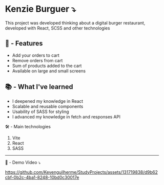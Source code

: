 # Kenzie Burguer ⤵

 This project was developed thinking about a digital burger restaurant, developed with React, SCSS and other technologies

## 🚀 - Features 

- Add your orders to cart
- Remove orders from cart
- Sum of products added to the cart
- Available on large and small screens

## 📚 - What I've learned 
- I deepened my knowledge in React
- Scalable and reusable components
- Usability of SASS for styling
- I advanced my knowledge in fetch and responses API

🛠️ - Main technologies 
1. Vite
2. React
3. SASS

---

🎥 - Demo Video ⤵


https://github.com/Kevenguilherme/StudyProjects/assets/131719838/d9b62cbf-0b2c-4ba1-8248-10bd0c30017e
